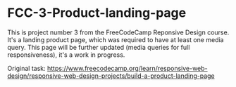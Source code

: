 # FCC-3-Product-landing-page

This is project number 3 from the FreeCodeCamp Reponsive Design course. It's a landing product page, which was required to have at least one media query. 
This page will be further updated (media queries for full responsiveness), it's a work in progress. 

Original task: https://www.freecodecamp.org/learn/responsive-web-design/responsive-web-design-projects/build-a-product-landing-page 
 

